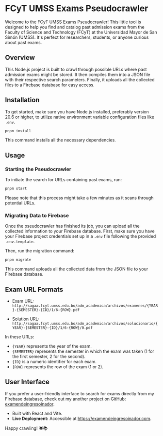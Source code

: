 # FCyT UMSS Exams Pseudocrawler

Welcome to the FCyT UMSS Exams Pseudocrawler! This little tool is designed to help you find and catalog past admission exams from the Faculty of Science and Technology (FCyT) at the Universidad Mayor de San Simón (UMSS). It's perfect for researchers, students, or anyone curious about past exams.

## Overview

This Node.js project is built to crawl through possible URLs where past admission exams might be stored. It then compiles them into a JSON file with their respective search parameters. Finally, it uploads all the collected files to a Firebase database for easy access.

## Installation

To get started, make sure you have Node.js installed, preferably version 20.6 or higher, to utilize native environment variable configuration files like `.env`.

```bash
pnpm install
```

This command installs all the necessary dependencies.

## Usage

### Starting the Pseudocrawler

To initiate the search for URLs containing past exams, run:

```bash
pnpm start
```

Please note that this process might take a few minutes as it scans through potential URLs.

### Migrating Data to Firebase

Once the pseudocrawler has finished its job, you can upload all the collected information to your Firebase database. First, make sure you have your Firebase project credentials set up in a `.env` file following the provided `.env.template`.

Then, run the migration command:

```bash
pnpm migrate
```

This command uploads all the collected data from the JSON file to your Firebase database.

## Exam URL Formats

- Exam URL: `http://sagaa.fcyt.umss.edu.bo/adm_academica/archivos/examenes/{YEAR}-{SEMESTER}-{ID}/1/6-{ROW}.pdf`

- Solution URL: `http://sagaa.fcyt.umss.edu.bo/adm_academica/archivos/solucionario/{YEAR}-{SEMESTER}-{ID}/1/6-{ROW}/0.pdf`

In these URLs:

- `{YEAR}` represents the year of the exam.
- `{SEMESTER}` represents the semester in which the exam was taken (1 for the first semester, 2 for the second).
- `{ID}` is a numeric identifier for each exam.
- `{ROW}` represents the row of the exam (1 or 2).

## User Interface

If you prefer a user-friendly interface to search for exams directly from my Firebase database, check out my another project on GitHub: [examendeingresoinador](https://github.com/ProfessorByte/examendeingresoinador).

- Built with React and Vite.
- **Live Deployment:** Accessible at <https://examendeingresoinador.com>.

Happy crawling! 🕷️📚
